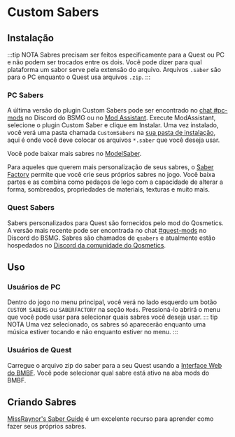 # Custom Sabers
## Instalação
:::tip NOTA Sabres precisam ser feitos especificamente para a Quest ou PC e não podem ser trocados entre os dois. Você pode dizer para qual plataforma um sabor serve pela extensão do arquivo. Arquivos `.saber` são para o PC enquanto o Quest usa arquivos `.zip`. :::

### PC Sabers
A última versão do plugin Custom Sabers pode ser encontrado no [chat #pc-mods](https://discord.gg/beatsabermods) no Discord do BSMG ou no [Mod Assistant](https://github.com/Assistant/ModAssistant). Execute ModAssistant, selecione o plugin Custom Saber e clique em Instalar. Uma vez instalado, você verá uma pasta chamada `CustomSabers` na [sua pasta de instalação](/faq/install-folder.md), aqui é onde você deve colocar os arquivos `*.saber` que você deseja usar.

Você pode baixar mais sabres no [ModelSaber](https://modelsaber.com/Sabers/).

Para aqueles que querem mais personalização de seus sabres, o [Saber Factory](https://github.com/ToniMacaroni/SaberFactory#readme) permite que você crie seus próprios sabres no jogo. Você baixa partes e as combina como pedaços de lego com a capacidade de alterar a forma, sombreados, propriedades de materiais, texturas e muito mais.

### Quest Sabers
Sabers personalizados para Quest são fornecidos pelo mod do Qosmetics. A versão mais recente pode ser encontrada no chat [#quest-mods](https://discord.gg/beatsabermods) no Discord do BSMG. Sabres são chamados de `qsabers` e atualmente estão hospedados no [Discord da comunidade do Qosmetics](https://discord.gg/qosmetics).

## Uso

### Usuários de PC
Dentro do jogo no menu principal, você verá no lado esquerdo um botão `CUSTOM SABERS` ou `SABERFACTORY` na seção `Mods`. Pressioná-lo abrirá o menu que você pode usar para selecionar quais sabres você deseja usar. ::: tip NOTA Uma vez selecionado, os sabres só aparecerão enquanto uma música estiver tocando e não enquanto estiver no menu. :::

### Usuários de Quest
Carregue o arquivo zip do saber para a seu Quest usando a [Interface Web do BMBF](/quest-modding.md#installing-mods). Você pode selecionar qual sabre está ativo na aba mods do BMBF.

## Criando Sabres
[MissRaynor's Saber Guide](./sabers-guide.md) é um excelente recurso para aprender como fazer seus próprios sabres.
